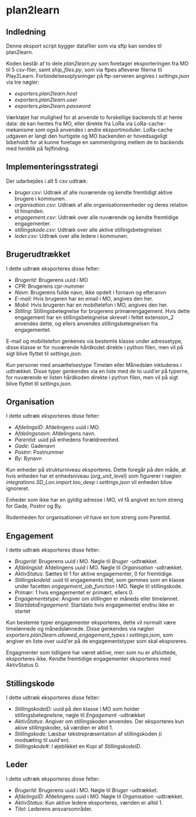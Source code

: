 # plan2learn

## Indledning

Denne eksport script bygger datafiler som via sftp kan sendes til
plan2learn.

Koden består af to dele *plan2learn.py* som foretager
eksporteringen fra MO til 5 csv-filer, samt *ship_files.py*,
som via ftpes afleverer filerne til Play2Learn. Forbindelsesoplysninger
på ftp-serveren angives i *settings.json* via tre nøgler:

-   *exporters.plan2learn.host*
-   *exporters.plan2learn.user*
-   *exporters.plan2learn.password*

Værktøjet har mulighed for at anvende to forskellige backends til at
hente data: de kan hentes fra MO, eller direkte fra LoRa via
LoRa-cache-mekanisme som også anvendes i andre eksportmoduler.
LoRa-cache udgaven er langt den hurtigste og MO backenden er
hovedsageligt bibeholdt for at kunne foretage en sammenligning mellem de
to backends med henblik på fejlfinding.

## Implementeringsstrategi

Der udarbejdes i alt 5 csv udtræk:

-   *bruger.csv*: Udtræk af alle nuværende og kendte fremtidigt
    aktive brugere i kommunen.
-   *organisation.csv*: Udtræk af alle organisationsenheder og deres
    relation til hinanden.
-   *engagement.csv*: Udtræk over alle nuværende og kendte
    fremtidige engagementer.
-   *stillingskode.csv*: Udtræk over alle aktive
    stillingsbetegnelser.
-   *leder.csv*: Udtræk over alle ledere i kommunen.

## Brugerudtrækket

I dette udtræk eksporteres disse felter:

-   *BrugerId*: Brugerens uuid i MO
-   *CPR*: Brugerens cpr-nummer
-   *Navn*: Brugerens fulde navn, ikke opdelt i fornavn og efteranvn
-   *E-mail*: Hvis brugeren har en email i MO, angives den her.
-   *Mobil*: Hvis brugeren har en mobiltelefon i MO, angives den
    her.
-   *Stilling*: Stillingsbetegnelse for brugerens primærengagement.
    Hvis dette engagement har en stillingsbetegnelse skrevet i feltet
    extension_2 anvendes dette, og ellers anvendes
    stillingsbetegnelsen fra engagementet.

E-mail og mobiltelefon genkenes via bestemte klasse under adressetype,
disse klasse er for nuværende hårdkodet direkte i python filen, men vil
på sigt blive flyttet til *settings.json*.

Kun personer med ansættelsestype Timeløn eller Månedsløn inkluderes i
udtrækket. Disse typer genkendes via en liste med de to uuid'er på
typerne, for nuværende er listen hårdkoden direkte i python filen, men
vil på sigt blive flyttet til *settings.json*.

## Organisation

I dette udtræk eksporteres disse felter:

-   *AfdelingsID*: Afdelingens uuid i MO.
-   *Afdelingsnavn*: Afdelingens navn.
-   *Parentid*: uuid på enhedens forældreenhed.
-   *Gade*: Gadenavn
-   *Postnr*: Postnummer
-   *By*: Bynavn

Kun enheder på strukturniveau eksporteres. Dette foregår på den måde, at
hvis enheden har et enhedsniveau (*org_unit_level*) som
figurerer i nøglen *integrations.SD_Lon.import.too_deep* i
*settings.json* vil enheden blive ignoreret.

Enheder som ikke har en gyldig adresse i MO, vil få angivet en tom
streng for Gade, Postnr og By.

Rodenheden for organisationen vil have en tom streng som Parentid.

## Engagement

I dette udtræk eksporteres disse felter:

-   *BrugerId*: Brugerens uuid i MO. Nøgle til *Bruger*
    -udtrækket.
-   *AfdelingsId*: Afdelingens uuid i MO. Nøgle til
    *Organisation* -udtrækket.
-   *AktivStatus*: Sættes til 1 for aktive engagementer, 0 for
    fremtidige.
-   *StillingskodeId*: uuid til engagements titel, som gemmes som en
    klasse under facetten *engagement_job_function* i MO.
    Nøgle til stillingskode.
-   *Primær*: 1 hvis engagementet er primært, ellers 0.
-   *Engagementstype*: Angiver om stillingen er måneds eller
    timelønnet.
-   *StartdatoEngagement*: Startdato hvis engagementet endnu ikke er
    startet

Kun bestemte typer engagementer eksporteres, dette vil normalt være
timelønnede og månedslønnede. Disse genkendes via nøglen
*exporters.plan2learn.allowed_engagement_types* i
*settings.json*, som angiver en liste over uuid'er på de
engagementstyper som skal eksporeres.

Engagmenter som tidligere har været aktive, men som nu er afsluttede,
eksporteres ikke. Kendte fremtidige engagementer eksporteres med
AktivStatus 0.

## Stillingskode

I dette udtræk eksporteres disse felter:

-   *StillingskodeID*: uuid på den klasse i MO som holder
    stillingsbetegnelsne, nøgle til *Engagement*
    -udtrækket
-   *AktivStatus*: Angiver om stillingskoden anvendes. Der
    eksporteres kun akive stillingskoder, så værdien er altid 1.
-   *Stillingskode*: Læsbar tekstrepræsentation af stillingskoden (i
    modsæting til uuid'en).
-   *Stillingskode#*: I øjeblikket en Kopi af
    *StillingskodeID*.

## Leder

I dette udtræk eksporteres disse felter:

-   *BrugerId*: Brugerens uuid i MO. Nøgle til *Bruger*
    -udtrækket.
-   *AfdelingsID*: Afdelingens uuid i MO. Nøgle til
    *Organisation* -udtrækket.
-   *AktivStatus*: Kun aktive ledere eksporteres, væriden er altid
    1.
-   *Titel*: Lederens ansvarsområder.
